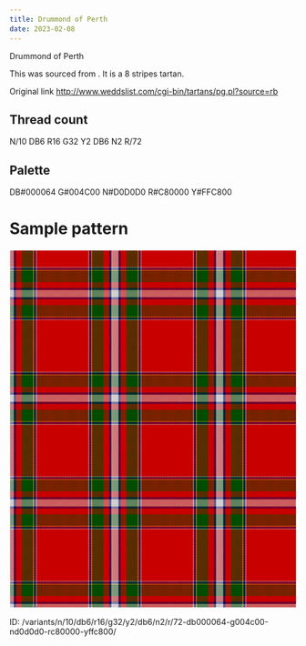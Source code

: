 ```yaml
---
title: Drummond of Perth
date: 2023-02-08
---
```

Drummond of Perth

This was sourced from <no value>.  It is a 8 stripes tartan.

Original link http://www.weddslist.com/cgi-bin/tartans/pg.pl?source=rb

## Thread count
N/10 DB6 R16 G32 Y2 DB6 N2 R/72

## Palette
DB#000064 G#004C00 N#D0D0D0 R#C80000 Y#FFC800

# Sample pattern

![Tartan detail](tartan.png "N/10 DB6 R16 G32 Y2 DB6 N2 R/72 tartan")

ID: /variants/n/10/db6/r16/g32/y2/db6/n2/r/72-db000064-g004c00-nd0d0d0-rc80000-yffc800/